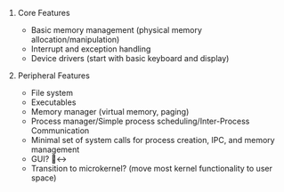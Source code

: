 1. Core Features
	- Basic memory management (physical memory allocation/manipulation)
	- Interrupt and exception handling
	- Device drivers (start with basic keyboard and display)


2. Peripheral Features
	- File system
	- Executables
	- Memory manager (virtual memory, paging)
	- Process manager/Simple process scheduling/Inter-Process Communication
	- Minimal set of system calls for process creation, IPC, and memory management
	- GUI? 🙂‍↔️
	- Transition to microkernel? (move most kernel functionality to user space)